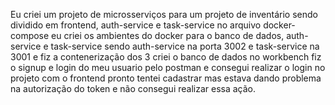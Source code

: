 Eu criei um projeto de microsserviços para um projeto de inventário 
sendo dividido em frontend, auth-service e task-service
no arquivo docker-compose eu criei os ambientes do docker para o banco de dados, auth-service e task-service
sendo auth-service na porta 3002 e task-service na 3001 e fiz a contenerização dos 3
criei o banco de dados no workbench
fiz o signup e login do meu usuario pelo postman e consegui realizar o login no projeto
com o frontend pronto tentei cadastrar mas estava dando problema na autorização do token e não consegui realizar essa ação.
